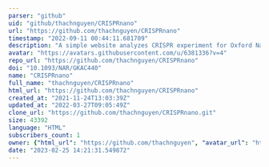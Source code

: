 ```yaml
---
parser: "github"
uid: "github/thachnguyen/CRISPRnano"
url: "https://github.com/thachnguyen/CRISPRnano"
timestamp: "2022-09-11 00:44:11.681709"
description: "A simple website analyzes CRISPR experiment for Oxford Nanopore Sequencing data."
avatar: "https://avatars.githubusercontent.com/u/6381336?v=4"
repo_url: "https://github.com/thachnguyen/CRISPRnano"
doi: "10.1093/NAR/GKAC440"
name: "CRISPRnano"
full_name: "thachnguyen/CRISPRnano"
html_url: "https://github.com/thachnguyen/CRISPRnano"
created_at: "2021-11-24T13:03:39Z"
updated_at: "2022-03-27T09:05:49Z"
clone_url: "https://github.com/thachnguyen/CRISPRnano.git"
size: 43392
language: "HTML"
subscribers_count: 1
owner: {"html_url": "https://github.com/thachnguyen", "avatar_url": "https://avatars.githubusercontent.com/u/6381336?v=4", "login": "thachnguyen", "type": "User"}
date: "2023-02-25 14:21:31.549872"
---
```


